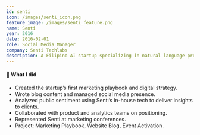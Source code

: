 ```yaml
---
id: senti
icon: /images/senti_icon.png
feature_image: /images/senti_feature.png
name: Senti
year: 2016
date: 2016-02-01
role: Social Media Manager
company: Senti Techlabs
description: A Filipino AI startup specializing in natural language processing and sentiment analysis tailored to local languages and dialects.
---
```


#### 🔧 What I did

- Created the startup’s first marketing playbook and digital strategy.
- Wrote blog content and managed social media presence.
- Analyzed public sentiment using Senti’s in-house tech to deliver insights to clients.
- Collaborated with product and analytics teams on positioning.
- Represented Senti at marketing conferences.
- Project: Marketing Playbook, Website Blog, Event Activation.